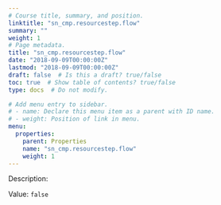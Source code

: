 ```yaml
---
# Course title, summary, and position.
linktitle: "sn_cmp.resourcestep.flow"
summary: ""
weight: 1
# Page metadata.
title: "sn_cmp.resourcestep.flow"
date: "2018-09-09T00:00:00Z"
lastmod: "2018-09-09T00:00:00Z"
draft: false  # Is this a draft? true/false
toc: true  # Show table of contents? true/false
type: docs  # Do not modify.

# Add menu entry to sidebar.
# - name: Declare this menu item as a parent with ID name.
# - weight: Position of link in menu.
menu:
  properties:
    parent: Properties
    name: "sn_cmp.resourcestep.flow"
    weight: 1
---
```


Description: 


Value: `false`